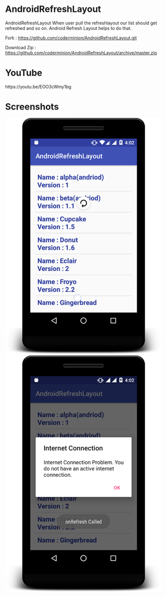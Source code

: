 # AndroidRefreshLayout
AndroidRefreshLayout 
When user pull the refreshlayout our list should get refreshed and so on.
Android Refresh Layout helps to do that.

Fork : https://github.com/coderminion/AndroidRefreshLayout.git

Download Zip : https://github.com/coderminion/AndroidRefreshLayout/archive/master.zip

<h1>YouTube</h1>
https://youtu.be/EOO3cWmy1bg


<h1>Screenshots</h1>
<img src="/sample1.png"/>

<img src="/sample2.png"/>
